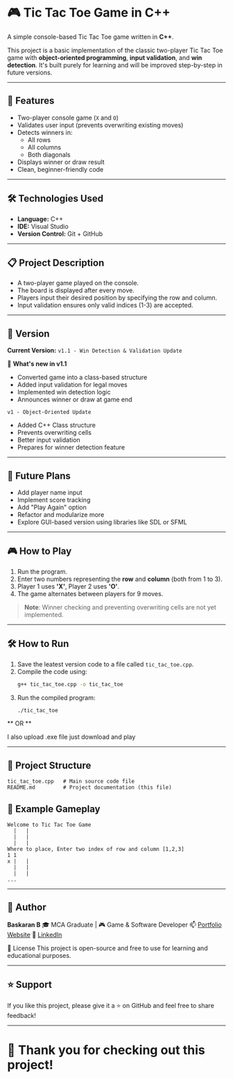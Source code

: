 # 🎮 Tic Tac Toe Game in C++

A simple console-based Tic Tac Toe game written in **C++**.

This project is a basic implementation of the classic two-player Tic Tac Toe game with **object-oriented programming**, **input validation**, and **win detection**. It's built purely for learning and will be improved step-by-step in future versions.

---

## 🧠 Features

- Two-player console game (`X` and `O`)
- Validates user input (prevents overwriting existing moves)
- Detects winners in:
  - All rows
  - All columns
  - Both diagonals
- Displays winner or draw result
- Clean, beginner-friendly code

---

## 🛠️ Technologies Used

- **Language:** C++
- **IDE:** Visual Studio
- **Version Control:** Git + GitHub

---

## 📋 Project Description
- A two-player game played on the console.
- The board is displayed after every move.
- Players input their desired position by specifying the row and column.
- Input validation ensures only valid indices (1-3) are accepted.

---

## 📌 Version

**Current Version:** `v1.1 - Win Detection & Validation Update`

🔄 **What's new in v1.1**
- Converted game into a class-based structure
- Added input validation for legal moves
- Implemented win detection logic
- Announces winner or draw at game end

`v1 - Object-Oriented Update`

- Added C++ Class structure
- Prevents overwriting cells
- Better input validation
- Prepares for winner detection feature

---

## 🚀 Future Plans

- Add player name input
- Implement score tracking
- Add "Play Again" option
- Refactor and modularize more
- Explore GUI-based version using libraries like SDL or SFML

---

## 🎮 How to Play
1. Run the program.
2. Enter two numbers representing the **row** and **column** (both from 1 to 3).
3. Player 1 uses **'X'**, Player 2 uses **'O'**.
4. The game alternates between players for 9 moves.

> **Note**: Winner checking and preventing overwriting cells are not yet implemented.

---

## 🛠️ How to Run

1. Save the leatest version code to a file called `tic_tac_toe.cpp`.
2. Compile the code using:
   ```bash
   g++ tic_tac_toe.cpp -o tic_tac_toe
   ```
3. Run the compiled program:
   ```bash
   ./tic_tac_toe
   ```

** OR **

I also upload .exe file just download and play 

---

## 📂 Project Structure

```plaintext
tic_tac_toe.cpp   # Main source code file
README.md         # Project documentation (this file)
```

## 📸 Example Gameplay

```plaintext
Welcome to Tic Tac Toe Game
  |   |   
  |   |   
  |   |   
Where to place, Enter two index of row and column [1,2,3]
1 1
x |   |   
  |   |   
  |   |   
...
```

---

## 👤 Author

**Baskaran B**
🎓 MCA Graduate | 🎮 Game & Software Developer
📫  [Portfolio Website](https://baskaran01.github.io/baskaran_portfolio/URL)
🔗 [LinkedIn](https://www.linkedin.com/in/baskaran2001)

📄 License
This project is open-source and free to use for learning and educational purposes.

---

## ⭐️ Support

If you like this project, please give it a ⭐️ on GitHub and feel free to share feedback!

---

# 🧡 Thank you for checking out this project!
